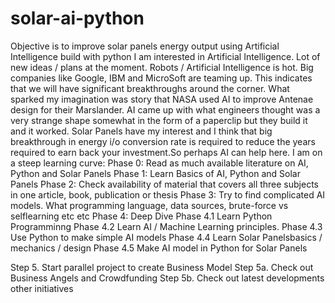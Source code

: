 # solar-ai-python
Objective is to improve solar panels energy output using Artificial Intelligence build with python
I am interested in Artificial Intelligence. Lot of new ideas / plans at the moment. Robots / Artificial Intelligence is hot.
Big companies like Google, IBM and MicroSoft are teaming up. This indicates that we will have significant breakthroughs around the corner.
What sparked my imagination was story that NASA used AI to improve Antenae design for their Marslander. AI came up with what engineers thought was a very strange shape somewhat in the form of a paperclip but they build it and it worked. Solar Panels have my interest and I think that big breakthrough in energy i/o conversion rate is required to reduce the years required to earn back your investment.So perhaps AI can help here. I am on a steep learning curve:
Phase 0: Read as much available literature on AI, Python and Solar Panels
Phase 1: Learn Basics of AI, Python and Solar Panels
Phase 2: Check availability of material that covers all three subjects in one article, book, publication or thesis
Phase 3: Try to find complicated AI models. What programming language, data sources, brute-force vs selflearning etc etc
Phase 4: Deep Dive
Phase 4.1 Learn Python Programminng 
Phase 4.2 Learn AI / Machine Learning principles. 
Phase 4.3 Use Python to make simple AI models
Phase 4.4 Learn Solar Panelsbasics / mechanics / design
Phase 4.5 Make AI model in Python for Solar Panels

Step 5. Start parallel project to create Business Model
Step 5a. Check out Business Angels and Crowdfunding
Step 5b. Check out latest developments other initiatives 

